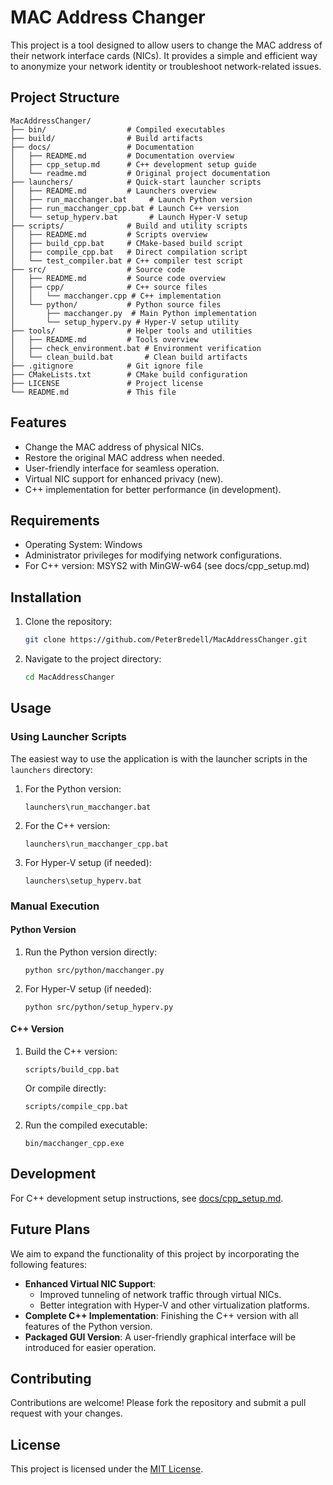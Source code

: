 # MAC Address Changer

This project is a tool designed to allow users to change the MAC address of their network interface cards (NICs). It provides a simple and efficient way to anonymize your network identity or troubleshoot network-related issues.

## Project Structure

```
MacAddressChanger/
├── bin/                  # Compiled executables
├── build/                # Build artifacts
├── docs/                 # Documentation
│   ├── README.md         # Documentation overview
│   ├── cpp_setup.md      # C++ development setup guide
│   └── readme.md         # Original project documentation
├── launchers/            # Quick-start launcher scripts
│   ├── README.md         # Launchers overview
│   ├── run_macchanger.bat     # Launch Python version
│   ├── run_macchanger_cpp.bat # Launch C++ version
│   └── setup_hyperv.bat       # Launch Hyper-V setup
├── scripts/              # Build and utility scripts
│   ├── README.md         # Scripts overview
│   ├── build_cpp.bat     # CMake-based build script
│   ├── compile_cpp.bat   # Direct compilation script
│   └── test_compiler.bat # C++ compiler test script
├── src/                  # Source code
│   ├── README.md         # Source code overview
│   ├── cpp/              # C++ source files
│   │   └── macchanger.cpp # C++ implementation
│   └── python/           # Python source files
│       ├── macchanger.py  # Main Python implementation
│       └── setup_hyperv.py # Hyper-V setup utility
├── tools/                # Helper tools and utilities
│   ├── README.md         # Tools overview
│   ├── check_environment.bat # Environment verification
│   └── clean_build.bat       # Clean build artifacts
├── .gitignore            # Git ignore file
├── CMakeLists.txt        # CMake build configuration
├── LICENSE               # Project license
└── README.md             # This file
```

## Features
- Change the MAC address of physical NICs.
- Restore the original MAC address when needed.
- User-friendly interface for seamless operation.
- Virtual NIC support for enhanced privacy (new).
- C++ implementation for better performance (in development).

## Requirements
- Operating System: Windows
- Administrator privileges for modifying network configurations.
- For C++ version: MSYS2 with MinGW-w64 (see docs/cpp_setup.md)

## Installation
1. Clone the repository:
    ```bash
    git clone https://github.com/PeterBredell/MacAddressChanger.git
    ```
2. Navigate to the project directory:
    ```bash
    cd MacAddressChanger
    ```

## Usage

### Using Launcher Scripts

The easiest way to use the application is with the launcher scripts in the `launchers` directory:

1. For the Python version:
   ```
   launchers\run_macchanger.bat
   ```

2. For the C++ version:
   ```
   launchers\run_macchanger_cpp.bat
   ```

3. For Hyper-V setup (if needed):
   ```
   launchers\setup_hyperv.bat
   ```

### Manual Execution

#### Python Version

1. Run the Python version directly:
   ```
   python src/python/macchanger.py
   ```

2. For Hyper-V setup (if needed):
   ```
   python src/python/setup_hyperv.py
   ```

#### C++ Version

1. Build the C++ version:
   ```
   scripts/build_cpp.bat
   ```

   Or compile directly:
   ```
   scripts/compile_cpp.bat
   ```

2. Run the compiled executable:
   ```
   bin/macchanger_cpp.exe
   ```

## Development

For C++ development setup instructions, see [docs/cpp_setup.md](docs/cpp_setup.md).

## Future Plans
We aim to expand the functionality of this project by incorporating the following features:
- **Enhanced Virtual NIC Support**:
  - Improved tunneling of network traffic through virtual NICs.
  - Better integration with Hyper-V and other virtualization platforms.
- **Complete C++ Implementation**: Finishing the C++ version with all features of the Python version.
- **Packaged GUI Version**: A user-friendly graphical interface will be introduced for easier operation.

## Contributing
Contributions are welcome! Please fork the repository and submit a pull request with your changes.

## License
This project is licensed under the [MIT License](LICENSE).
